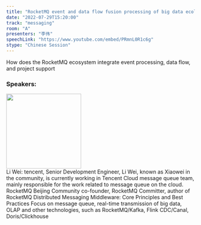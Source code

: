 ```yaml
---
title: "RocketMQ event and data flow fusion processing of big data ecology"
date: "2022-07-29T15:20:00"
track: "messaging"
room: "A"
presenters: "李伟"
speechLink: "https://www.youtube.com/embed/PRmnL0R1c6g"
stype: "Chinese Session"
---
```

How does the RocketMQ ecosystem integrate event processing, data flow, and project support
 ### Speakers: 
 <img src="images/speaker/1140.png" width="200" /><br>Li Wei: tencent, Senior Development Engineer, Li Wei, known as Xiaowei in the community, is currently working in Tencent Cloud message queue team, mainly responsible for the work related to message queue on the cloud.
RocketMQ Beijing Community co-founder, RocketMQ Committer, author of RocketMQ Distributed Messaging Middleware: Core Principles and Best Practices
Focus on message queue, real-time transmission of big data, OLAP and other technologies, such as RocketMQ/Kafka, Flink CDC/Canal, Doris/Clickhouse

 